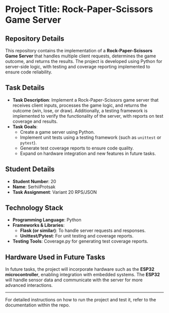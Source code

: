 # Project Title: Rock-Paper-Scissors Game Server

## Repository Details
This repository contains the implementation of a **Rock-Paper-Scissors Game Server** that handles multiple client requests, determines the game outcome, and returns the results. The project is developed using Python for server-side logic, with testing and coverage reporting implemented to ensure code reliability.

## Task Details
- **Task Description**: Implement a Rock-Paper-Scissors game server that receives client inputs, processes the game logic, and returns the outcome (win, lose, or draw). Additionally, a testing framework is implemented to verify the functionality of the server, with reports on test coverage and results.
- **Task Goals**:
  - Create a game server using Python.
  - Implement unit tests using a testing framework (such as `unittest` or `pytest`).
  - Generate test coverage reports to ensure code quality.
  - Expand on hardware integration and new features in future tasks.

## Student Details
- **Student Number**: 20 
- **Name**: SerhiiProtsak
- **Task Assignment**: Variant 20 RPS/JSON

## Technology Stack
- **Programming Language**: Python
- **Frameworks & Libraries**:
  - **Flask (or similar)**: To handle server requests and responses.
  - **Unittest/Pytest**: For unit testing and coverage reports.
- **Testing Tools**: Coverage.py for generating test coverage reports.

## Hardware Used in Future Tasks
In future tasks, the project will incorporate hardware such as the **ESP32 microcontroller**, enabling integration with embedded systems. The **ESP32** will handle sensor data and communicate with the server for more advanced interactions.

---
For detailed instructions on how to run the project and test it, refer to the documentation within the repo.
